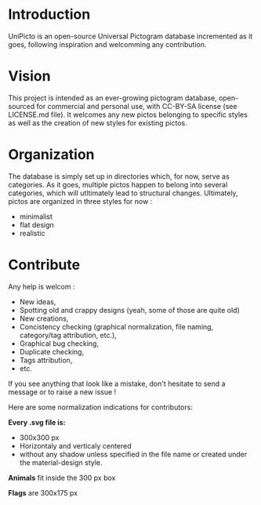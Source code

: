 # Introduction
UniPicto is an open-source Universal Pictogram database incremented as it goes, following inspiration and welcomming any contribution.

# Vision
This project is intended as an ever-growing pictogram database, open-sourced for commercial and personal use, with CC-BY-SA license (see LICENSE.md file).
It welcomes any new pictos belonging to specific styles as well as the creation of new styles for existing pictos.

# Organization
The database is simply set up in directories which, for now, serve as categories.
As it goes, multiple pictos happen to belong into several categories, which will utltimately lead to structural changes.
Ultimately, pictos are organized in three styles for now :

- minimalist
- flat design
- realistic

# Contribute

Any help is welcom :
- New ideas,
- Spotting old and crappy designs (yeah, some of those are quite old)
- New creations,
- Concistency checking (graphical normalization, file naming, category/tag
  attribution, etc.),
- Graphical bug checking,
- Duplicate checking,
- Tags attribution,
- etc.

If you see anything that look like a mistake, don't hesitate to send a message
or to raise a new issue !

Here are some normalization indications for contributors:

**Every .svg file is:**
- 300x300 px
- Horizontaly and verticaly centered
- without any shadow unless specified in the file name or created under the
  material-design style.

**Animals** fit inside the 300 px box

**Flags** are 300x175 px


